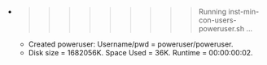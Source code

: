 * >>>>>>>>> Running inst-min-con-users-poweruser.sh ...
  * Created poweruser: Username/pwd = poweruser/poweruser.
  * Disk size = 1682056K. Space Used = 36K. Runtime = 00:00:00:02.
